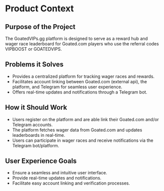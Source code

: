 # Product Context

## Purpose of the Project
The GoatedVIPs.gg platform is designed to serve as a reward hub and wager race leaderboard for Goated.com players who use the referral codes VIPBOOST or GOATEDVIPS.

## Problems it Solves
- Provides a centralized platform for tracking wager races and rewards.
- Facilitates account linking between Goated.com (external api), the platform, and Telegram for seamless user experience.
- Offers real-time updates and notifications through a Telegram bot.

## How it Should Work
- Users register on the platform and are able link their Goated.com and/or Telegram accounts.
- The platform fetches wager data from Goated.com and updates leaderboards in real-time.
- Users can participate in wager races and receive notifications via the Telegram bot/platform.

## User Experience Goals
- Ensure a seamless and intuitive user interface.
- Provide real-time updates and notifications.
- Facilitate easy account linking and verification processes.
